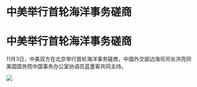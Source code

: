 # 中美举行首轮海洋事务磋商

# 中美举行首轮海洋事务磋商

11月3日，中美双方在北京举行首轮海洋事务磋商，中国外交部边海司司长洪亮同美国国务院中国事务办公室协调员蓝墨客共同主持。

![](https://inews.gtimg.com/om_bt/OFTE81F5R6_72CCgntlIDO15q2KP0z8se_-J1rwbiOaBsAA/1000)

